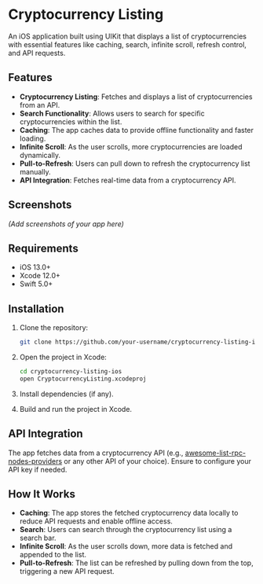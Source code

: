 # Cryptocurrency Listing

An iOS application built using UIKit that displays a list of cryptocurrencies with essential features like caching, search, infinite scroll, refresh control, and API requests.

## Features

- **Cryptocurrency Listing**: Fetches and displays a list of cryptocurrencies from an API.
- **Search Functionality**: Allows users to search for specific cryptocurrencies within the list.
- **Caching**: The app caches data to provide offline functionality and faster loading.
- **Infinite Scroll**: As the user scrolls, more cryptocurrencies are loaded dynamically.
- **Pull-to-Refresh**: Users can pull down to refresh the cryptocurrency list manually.
- **API Integration**: Fetches real-time data from a cryptocurrency API.

## Screenshots

*(Add screenshots of your app here)*

## Requirements

- iOS 13.0+
- Xcode 12.0+
- Swift 5.0+

## Installation

1. Clone the repository:
   ```bash
   git clone https://github.com/your-username/cryptocurrency-listing-ios.git
   ```

2. Open the project in Xcode:
   ```bash
   cd cryptocurrency-listing-ios
   open CryptocurrencyListing.xcodeproj
   ```

3. Install dependencies (if any).

4. Build and run the project in Xcode.

## API Integration

The app fetches data from a cryptocurrency API (e.g., [awesome-list-rpc-nodes-providers](https://github.com/arddluma/awesome-list-rpc-nodes-providers) or any other API of your choice). Ensure to configure your API key if needed.

## How It Works

- **Caching**: The app stores the fetched cryptocurrency data locally to reduce API requests and enable offline access.
- **Search**: Users can search through the cryptocurrency list using a search bar.
- **Infinite Scroll**: As the user scrolls down, more data is fetched and appended to the list.
- **Pull-to-Refresh**: The list can be refreshed by pulling down from the top, triggering a new API request.
